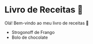 # Livro de Receitas :woman:
Olá! Bem-vindo ao meu livro de receitas :wave:
 - Strogonoff de Frango
 - Bolo de chocolate
